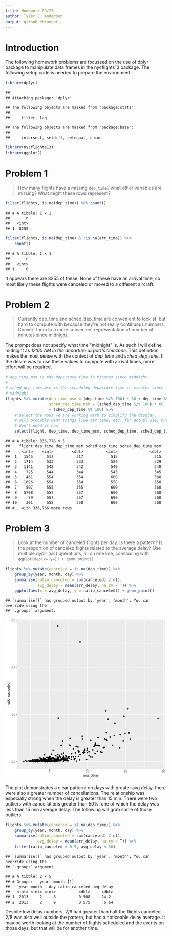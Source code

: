 ```yaml
---
title: Homework 09/27
author: Tyler J. Anderson
output: github_document
---
```


# Introduction

The following homework problems are focussed on the use of
dplyr package to manipulate data frames in the nycflights13
package. The following setup code is needed to prepare the
environment:


```r
library(dplyr)
```

```
## 
## Attaching package: 'dplyr'
```

```
## The following objects are masked from 'package:stats':
## 
##     filter, lag
```

```
## The following objects are masked from 'package:base':
## 
##     intersect, setdiff, setequal, union
```

```r
library(nycflights13)
library(ggplot2)
```

# Problem 1

> How many flights have a missing `dep_time`? what other variables are
> missing? What might these rows represent?


```r
filter(flights, is.na(dep_time)) %>% count()
```

```
## # A tibble: 1 × 1
##       n
##   <int>
## 1  8255
```

```r
filter(flights, is.na(dep_time) & !is.na(arr_time)) %>%
    count()
```

```
## # A tibble: 1 × 1
##       n
##   <int>
## 1     0
```

It appears there are 8255 of these. None of these have an arrival
time, so most likely these flights were canceled or moved to a
different aircraft.

# Problem 2

> Currently dep_time and sched_dep_time are convenient to look at, but
> hard to compute with because they're not really continuous
> numbers. Convert them to a more convenient representation of number
> of minutes since midnight.

The prompt does not specify what time "midnight" is. As such I will
define midnight as *12:00 AM in the departure airport's
timezone*. This definition makes the most sense with the context of
*dep_time* and *sched_dep_time*. If the desire was to use these values
to compute with arrival times, more effort will be required.


```r
# dep_time_msm is the departure time in minutes since midnight
#
# sched_dep_time_msm is the scheduled departure time in minutes since
# midnight
flights %>% mutate(dep_time_msm = (dep_time %/% 100) * 60 + dep_time %% 100,
                   sched_dep_time_msm = (sched_dep_time %/% 100) * 60
                   + sched_dep_time %% 100) %>%
    # Select the rows we are working with to simplify the display.
    # will probably want things like air time, etc, for actual use, but we
    # don't need it now
    select(flight, dep_time, dep_time_msm, sched_dep_time, sched_dep_time_msm)
```

```
## # A tibble: 336,776 × 5
##    flight dep_time dep_time_msm sched_dep_time sched_dep_time_msm
##     <int>    <int>        <dbl>          <int>              <dbl>
##  1   1545      517          317            515                315
##  2   1714      533          333            529                329
##  3   1141      542          342            540                340
##  4    725      544          344            545                345
##  5    461      554          354            600                360
##  6   1696      554          354            558                358
##  7    507      555          355            600                360
##  8   5708      557          357            600                360
##  9     79      557          357            600                360
## 10    301      558          358            600                360
## # … with 336,766 more rows
```

# Problem 3

> Look at the number of canceled flights per day. Is there a pattern?
> Is the proportion of canceled flights related to the average delay?
> Use multiple dyplr (sic) operations, all on one line, concluding
> with `ggplot(aes(x= y=)) + geom_point()`


```r
flights %>% mutate(canceled = is.na(dep_time)) %>%
    group_by(year, month, day) %>%
    summarise(ratio_canceled = sum(canceled) / n(),
              avg_delay = mean(arr_delay, na.rm = T)) %>%
    ggplot(aes(x = avg_delay, y = ratio_canceled)) + geom_point()
```

```
## `summarise()` has grouped output by 'year', 'month'. You can override using the
## `.groups` argument.
```

![plot of chunk unnamed-chunk-3](figure/unnamed-chunk-3-1.png)

The plot demonstrates a clear pattern: on days with greater avg delay,
there were also a greater number of cancellations. The relationship
was especially strong when the delay is greater than 15 min. There
were two outliers with cancellations greater than 50%, one of which
the delay was less than 15 min average delay. The following will grab
some of those outliers.


```r
flights %>% mutate(canceled = is.na(dep_time)) %>%
    group_by(year, month, day) %>%
    summarise(ratio_canceled = sum(canceled) / n(),
              avg_delay = mean(arr_delay, na.rm = T)) %>%
    filter(ratio_canceled > 0.5, avg_delay < 30)
```

```
## `summarise()` has grouped output by 'year', 'month'. You can override using the
## `.groups` argument.
```

```
## # A tibble: 2 × 5
## # Groups:   year, month [1]
##    year month   day ratio_canceled avg_delay
##   <int> <int> <int>          <dbl>     <dbl>
## 1  2013     2     8          0.508     24.2 
## 2  2013     2     9          0.575      6.64
```

Despite low delay numbers, 2/9 had greater than half the flights
canceled. 2/8 was also well outside the pattern, but had a noticeable
delay average. It may be worth looking at the number of flights
scheduled and the events on those days, but that will be for another
time.
